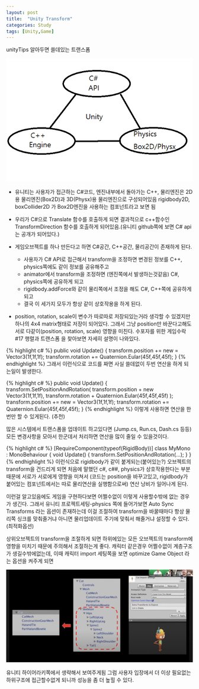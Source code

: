 ```yaml
---
layout: post
title:  "Unity Transform"
categories: Study
tags: [Unity,Game]
---
```


unityTips 알아두면 쓸데있는 트랜스폼

![Unity](/assets/images/Unity.png)

- 유니티는 사용자가 접근하는 C#코드, 엔진내부에서 돌아가는 C++, 물리엔진은 2D용 물리엔진(Box2D)과 3D(Physx)용 물리엔진으로 구성되어있음
	rigidbody2D, boxCollider2D 가 Box2D엔진을 사용하는 컴포넌트라고 보면 됨
- 우리가 C#으로 Translate 함수를 호출하게 되면 결과적으로 c++함수인 TransformDirection 함수를 호출하게 되어있음.(유니티 github쪽에 보면 C# api는 공개가 되어있다.)
- 게임오브젝트를 하나 만든다고 하면 C#공간, C++공간, 물리공간이 존재하게 된다.
	* 사용자가 C# API로 접근해서 transform을 조정하면 변경된 정보를 C++, physics쪽에도 같이 정보를 공유해주고
	* animator에서 transform을 조정하면 (엔진쪽에서 발생하는것같음) C#, physics쪽에 공유하게 되고
	* rigidbody.addForce와 같이 물리쪽에서 조정을 해도 C#, C++쪽에 공유하게 되고
	* 결국 이 세가지 모두가 항상 같이 상호작용을 하게 된다.

- position, rotation, scale이 변수가 따로따로 저장되있는거라 생각할 수 있겠지만
	하나의 4x4 matrix형태로 저장이 되어있다. 그래서 그냥 position만 바꾼다고해도 서로 다같이(position, rotation, scale) 영향을 미친다.
	수포자를 위한 게임수락 #17 행렬과 트랜스폼 을 찾아보면 자세히 설명이 나와있다.

{% highlight c# %}
public void Update()
{
	transform.position += new = Vector3(1f,1f,1f);
	transform.rotation += Quaternion.Eular(45f,45f,45f);
}
{% endhighlight %}
그래서 이런식으로 코드를 짜면 사실 쓸데없이 두번 연산을 하게 되는일이 발생한다.

{% highlight c# %}
public void Update()
{
	transform.SetPositionAndRotation(
		transform.position + new Vector3(1f,1f,1f),
		transform.rotation + Quaternion.Eular(45f,45f,45f)
	);
	transform.position += new = Vector3(1f,1f,1f);
	transform.rotation += Quaternion.Eular(45f,45f,45f);
}
{% endhighlight %}
이렇게 사용하면 연산을 한번만 할 수 있게된다. (추천)

많은 시스템에서 트랜스폼을 업데이트 하고있다면 (Jump.cs, Run.cs, Dash.cs 등등) 
모든 변경사항을 모아서 한군데서 처리하면 연산을 많이 줄일 수 있을것이다.

{% highlight c# %}
[RequireComponent(typeof(RigidBody))]
class MyMono : MonoBehaviour
{
	void Update()
	{
		transform.SetPositionAndRotation(...);
	}
}
{% endhighlight %}
이런식으로 rigidbody가 같이 붙게되는(붙어있는?) 오브젝트의 transform을 건드리게 되면
처음에 말했던 c#, c##, physics가 상호작용한다는 부분때문에
서로가 서로에게 영향을 미쳐서 (코드는 position을 바꾸고있고, rigidbody가 붙어있는 컴포넌트에서는 따로 물리연산을 실행함으로써) 연산 낭비가 일어나게 된다.

이런걸 알고있음에도 게임을 구현하다보면 어쩔수없이 이렇게 사용할수밖에 없는 경우가 생긴다.
그래서 유니티 프로젝트세팅-physics 쪽에 들어가보면 Auto Sync Transforms 라는 옵션이 존재하는데
이걸 조절하여 transform을 바꿀때마다 항상 물리쪽 싱크를 맞춰줄거냐 아니면 물리업데이트 주기에 맞춰서 해줄거냐 설정할 수 있다. (최적화옵션)

상위오브젝트의 transform을 조절하게 되면 하위에있는 모든 오브젝트의 transform에 영향을 미치기 때문에 주의해서 조절하는게 좋다.
캐릭터 같은경우 어쩔수없이 계층구조가 생길수밖에없는데, 이때 캐릭터 import 세팅쪽을 보면 optimize Game Object 라는 옵션을 켜주게 되면

![optimizeGameObject](/assets/images/optimizeGameObject.png)

유니티 하이어라키쪽에서 생략해서 보여주게됨
그럼 사용자 입장에서 더 이상 필요없는 하위구조에 접근할수없게 되니까 성능을 좀 더 높힐 수 있다.
